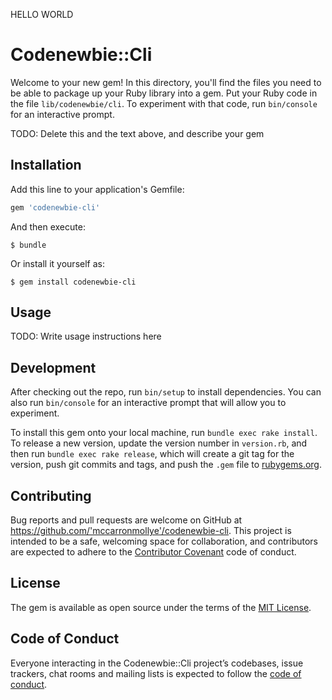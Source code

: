 HELLO WORLD
# Codenewbie::Cli

Welcome to your new gem! In this directory, you'll find the files you need to be able to package up your Ruby library into a gem. Put your Ruby code in the file `lib/codenewbie/cli`. To experiment with that code, run `bin/console` for an interactive prompt.

TODO: Delete this and the text above, and describe your gem

## Installation

Add this line to your application's Gemfile:

```ruby
gem 'codenewbie-cli'
```

And then execute:

    $ bundle

Or install it yourself as:

    $ gem install codenewbie-cli

## Usage

TODO: Write usage instructions here

## Development

After checking out the repo, run `bin/setup` to install dependencies. You can also run `bin/console` for an interactive prompt that will allow you to experiment.

To install this gem onto your local machine, run `bundle exec rake install`. To release a new version, update the version number in `version.rb`, and then run `bundle exec rake release`, which will create a git tag for the version, push git commits and tags, and push the `.gem` file to [rubygems.org](https://rubygems.org).

## Contributing

Bug reports and pull requests are welcome on GitHub at https://github.com/'mccarronmollye'/codenewbie-cli. This project is intended to be a safe, welcoming space for collaboration, and contributors are expected to adhere to the [Contributor Covenant](http://contributor-covenant.org) code of conduct.

## License

The gem is available as open source under the terms of the [MIT License](https://opensource.org/licenses/MIT).

## Code of Conduct

Everyone interacting in the Codenewbie::Cli project’s codebases, issue trackers, chat rooms and mailing lists is expected to follow the [code of conduct](https://github.com/'mccarronmollye'/codenewbie-cli/blob/master/CODE_OF_CONDUCT.md).
